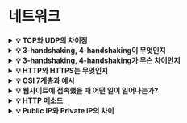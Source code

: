 # 네트워크

<details>
<summary><strong>💡 TCP와 UDP의 차이점</strong></summary>
  <ul>
    <li>TCP는 연결형 서비스, 전송 순서 보장 O, 신뢰성 보장 O, 느림</li>
    <li>UDP는 비연결형 서비스, 전송 순서 보장 X, 신뢰성 보장 X, 빠름</li>
  </ul>
</details>

<details>
<summary><strong>💡 3-handshaking, 4-handshaking이 무엇인지</strong></summary>
  <ul>
    <li>패킷 전송을 위해 논리적 경로를 배정하기 위한 연결 설정 및 해제 과정</li>
  </ul>
</details>

<details>
<summary><strong>💡 3-handshaking, 4-handshaking가 무슨 차이인지</strong></summary>
  <ul>
    <li>연결 해제 과정에서 Server측에서 아직 보낼 데이터가 남아있을 수 있기 때문에 FIN에 대한 ACK만 보내고, Server측에서 데이터를 다 보낸 후 FIN을 보내는 과정이 필요하다.</li>
  </ul>
</details>

<details>
<summary><strong>💡 HTTP와 HTTPS는 무엇인지</strong></summary>
  <ul>
    <li>HTTP</li>
    <ul>
      <li>
      	HyperText Transfer Protocol
      </li>
			<li>
      	웹 상에서 클라이언트와 서버 간에 요청 및 응답으로 정보를 주고 받을 수 있도록 해주는 프로토콜
      </li>
      <li>
      	TCP/UDP를 사용하며, 80번 포트를 사용한다.
      </li>
      <li>
      	비연결성(connectionless) : 클라이언트가 서버에 요청을 보내고 서버가 이에 적절한 응답을 클라이언트로 보낸 후 연결이 바로 끊긴다.
      </li>
      <li>
      	무상태(stateless) : 연결이 끊기는 순간 클라이언트와 서버의 통신은 종료되며 상태 정보를 유지하지 않는다.
      </li>
    </ul>
    <li>HTTPS</li>
    <ul>
      <li>
      	HyperText Transfer Protocol over Secure Socket Layer
      </li>
      <li>
      	HTTP의 보안이 강화된 버전의 프로토콜
      </li>
      <li>
      	기본 TCP/IP 포트로 443번 포트를 사용한다.
      </li>
      <li>
      	소켓 통신에서 일반 텍스트를 이용하는 대신, 웹 상에서 정보를 암호화하는 SSL이나 TLS 프로토콜을 이용해 세션 데이터를 암호화한다.
      </li>
      <li>
      	데이터의 적절한 보호를 보장한다.
      </li>
    </ul>
  </ul>
</details>

<details>
<summary><strong>💡 OSI 7계층과 예시</strong></summary>
  <ul>
    <li>1계층 physical (물리)계층 : 물리적인 연결을 통한 데이터 전송</li>
      	ex) 허브
    <li>2계층 datalink layer(데이터링크 계층) : mac 주소를 사용한 통신, 오류와 재전송 담당.</li>
    		ex) 스위치
    <li>3계층 network layer(네트워크 계층) : 패킷형태의 데이터를 목적지까지 전달</li>
    		ex) ip, route
    <li>4계층 transport layer(전송 계층) : end to end의 신뢰성 있는 통신을 보장</li>
    		ex) tcp, udp
    <li>5계층 session layer(세션 게층) : 응용프로그램간의 대화를 위한 구조 제공 및 관리</li>
    		ex) ssh, tls
    <li>6계층 presentation layer(프리젠테이션 계층) : 데이터 포맷 결정, 포맷을 상호 변환</li>
    		ex) ASCII, JPEG 등
    <li>7계층 application layer(응용 계층) : 사용자 인터페이스 역할</li>
    		ex) http, DNS 등
  </ul>
</details>

<details>
<summary><strong>💡 웹사이트에 접속했을 때 어떤 일이 일어나는가?</strong></summary>
    <li> ex) www.naver.com 을 주소창에 입력하면 어떤 일이 벌어질까?</li><br>    
    <ol>
    <li>사용자가 웹 브라우저를 통해 찾고 싶은 웹 페이지의 URL 주소를 입력함.</li>
    <li>사용자가 입력한 URL 주소 중에서 도메인 네임(domain name) 부분을 DNS 서버에서 검색함.</li>
    <li>DNS 서버에서 해당 도메인 네임에 해당하는 IP 주소를 찾아 사용자가 입력한 URL 정보와 함께 전달함.</li>
    <li>웹 페이지 URL 정보와 전달받은 IP 주소는 HTTP 프로토콜을 사용하여 HTTP 요청 메시지를 생성함. 이렇게 생성된 HTTP 요청 메시지는 TCP 프로토콜을 사용하여 인터넷을 거쳐 해당 IP 주소의 컴퓨터로 전송됨.</li>
    <li>이렇게 도착한 HTTP 요청 메시지는 HTTP 프로토콜을 사용하여 웹 페이지 URL 정보로 변환됨.</li>
    <li>웹 서버는 도착한 웹 페이지 URL 정보에 해당하는 데이터를 검색함.</li>
    <li>검색된 웹 페이지 데이터는 또다시 HTTP 프로토콜을 사용하여 HTTP 응답 메시지를 생성함. 이렇게 생성된 HTTP 응답 메시지는 TCP 프로토콜을 사용하여 인터넷을 거쳐 원래 컴퓨터로 전송됨.  </li>
    <li>도착한 HTTP 응답 메시지는 HTTP 프로토콜을 사용하여 웹 페이지 데이터로 변환됨. </li>
    <li>변환된 웹 페이지 데이터는 웹 브라우저에 의해 출력되어 사용자가 볼 수 있게 됨.</li>
    </ol>
</details>


<details>
<summary><strong>💡 HTTP 메소드</strong></summary>
  <ul>
    <li>POST: 데이터 생성 (Create)</li>
    <li>GET: 데이터 조회 (Read)</li>
    <li>PUT: 데이터 전체 수정 (Update/Replace)</li>
    <li>PATCH: 데이터 부분 수정 (Update/Modify)</li>
    <li>DELETE: 데이터 삭제 (Delete)</li>
  </ul>
</details>

<details>
<summary><strong>💡 Public IP와 Private IP의 차이</strong></summary>
  <ul>
  	<li>공인 IP (Public IP)</li>
		<ul>
    		<li>전세계에서 유일한 IP로, ISP(인터넷 서비스 공급자)가 제공하는 IP주소이다.</li>
    		<li>외부에 공개되어 있기 때문에 인터넷에 연결된 다른 장비로부터 접근이 가능하다.</li>
    		<li>방화벽 등 보안 설정을 해줄 필요가 있다.</li>
		</ul>
	<li>사설 IP (Private IP)
		<ul>
    		<li>특정 네트워크 안에서 사용되는 IP주소</li>
    		<li>IPv4 의 부족으로 인해 모든 네트워크가 공인 IP를 사용하는 것은 불가능하기 때문에 네트워크 안에서 라우터를 통해 할당받는 가상의 주소이다.</li>
    		<li>별도의 설정 없이는 외부에서 접근 불가능하다.</li>
		</ul>
  </ul>
</details>